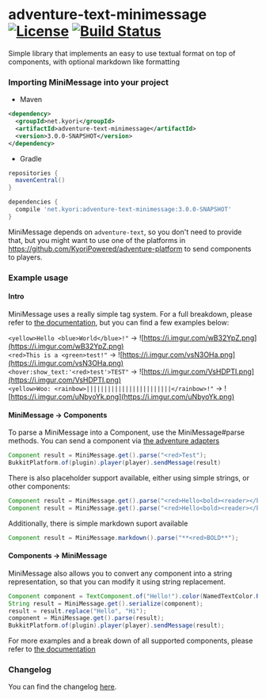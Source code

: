 # adventure-text-minimessage [![License](https://img.shields.io/github/license/KyoriPowered/adventure-text-minimessage.svg)](https://github.com/KyoriPowered/adventure-text-minimessage/blob/master/license.txt) [![Build Status](https://travis-ci.org/KyoriPowered/adventure-text-minimessage.svg?branch=master)](https://travis-ci.org/KyoriPowered/adventure-text-minimessage)

Simple library that implements an easy to use textual format on top of components, with optional markdown like formatting

### Importing MiniMessage into your project

* Maven
```xml
<dependency>
  <groupId>net.kyori</groupId>
  <artifactId>adventure-text-minimessage</artifactId>
  <version>3.0.0-SNAPSHOT</version>
</dependency>
```
* Gradle
```gradle
repositories {
  mavenCentral()
}

dependencies {
  compile 'net.kyori:adventure-text-minimessage:3.0.0-SNAPSHOT'
}
```

MiniMessage depends on `adventure-text`, so you don't need to provide that, but you might want to use one of the platforms in https://github.com/KyoriPowered/adventure-platform to send components to players.

### Example usage

#### Intro

MiniMessage uses a really simple tag system. For a full breakdown, please refer to [the documentation](https://adventure.docs.kyori.net/), but you can find a few examples below:

`<yellow>Hello <blue>World</blue>!"` -> ![https://i.imgur.com/wB32YpZ.png](https://i.imgur.com/wB32YpZ.png)  
`<red>This is a <green>test!"` ->  ![https://i.imgur.com/vsN3OHa.png](https://i.imgur.com/vsN3OHa.png)  
`<hover:show_text:'<red>test'>TEST"` ->  ![https://i.imgur.com/VsHDPTI.png](https://i.imgur.com/VsHDPTI.png)  
`<yellow>Woo: <rainbow>||||||||||||||||||||||||</rainbow>!"` ->  ![https://i.imgur.com/uNbyoYk.png](https://i.imgur.com/uNbyoYk.png)  

#### MiniMessage -> Components

To parse a MiniMessage into a Component, use the MiniMessage#parse methods. You can send a component via [the adventure adapters](https://github.com/KyoriPowered/adventure-platform)

```java
Component result = MiniMessage.get().parse("<red>Test");
BukkitPlatform.of(plugin).player(player).sendMessage(result)
```

There is also placeholder support available, either using simple strings, or other components:

```java
Component result = MiniMessage.get().parse("<red>Hello<bold><reader></bold>", "reader", "You!");
Component result = MiniMessage.get().parse("<red>Hello<bold><reader></bold>", Template.of("reader", TextComponent.of("You!").color(NamedTextColor.BLUE)));
```

Additionally, there is simple markdown suport available
```java
Component result = MiniMessage.markdown().parse("**<red>BOLD**");
```

#### Components -> MiniMessage

MiniMessage also allows you to convert any component into a string representation, so that you can modify it using string replacement.

```java
Component component = TextComponent.of("Hello!").color(NamedTextColor.RED);
String result = MiniMessage.get().serialize(component);
result = result.replace("Hello", "Hi");
component = MiniMessage.get().parse(result);
BukkitPlatform.of(plugin).player(player).sendMessage(result);
```

For more examples and a break down of all supported components, please refer to [the documentation](https://adventure.docs.kyori.net/)

### Changelog

You can find the changelog [here](CHANGELOG.md).
